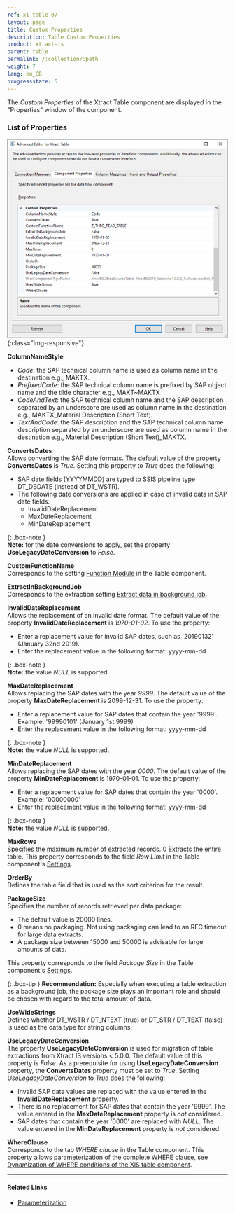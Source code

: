 ```yaml
---
ref: xi-table-07
layout: page
title: Custom Properties
description: Table Custom Properties
product: xtract-is
parent: table
permalink: /:collection/:path
weight: 7
lang: en_GB
progressstate: 5
---
```



The *Custom Properties* of the Xtract Table component are displayed in the "Properties" window of the component. 

### List of Properties

![Table-XIS-Properties](/img/content/Table-XIS-Properties.png){:class="img-responsive"}

**ColumnNameStyle**<br>
- *Code*: the SAP technical column name is used as column name in the destination e.g., MAKTX.<br>
- *PrefixedCode*: the SAP technical column name is prefixed by SAP object name and the tilde character e.g., MAKT~MAKTX
- *CodeAndText*: the SAP technical column name and the SAP description separated by an underscore are used as column name in the destination e.g., MAKTX_Material Description (Short Text).<br>
- *TextAndCode*: the SAP description and the SAP technical column name description separated by an underscore are used as column name in the destination e.g., Material Description (Short Text)_MAKTX.


**ConvertsDates**<br>
Allows converting the SAP date formats. The default value of the property **ConvertsDates** is *True*. Setting this property to *True* does the following:
* SAP date fields (YYYYMMDD) are typed to SSIS pipeline type DT_DBDATE (instead of DT_WSTR).
* The following date conversions are applied in case of invalid data in SAP date fields: 
	- InvalidDateReplacement
	- MaxDateReplacement
	- MinDateReplacement
	
{: .box-note }	
**Note:** for the date conversions to apply, set the property **UseLegacyDateConversion**  to *False*.

**CustomFunctionName**<br>
Corresponds to the setting [Function Module](./extraction-settings#function-module) in the Table component.

**ExtractInBackgroundJob**<br>
Corresponds to the extraction setting [Extract data in background job](./extraction-settings#extract-data-in-background-job).

**InvalidDateReplacement**<br>
Allows the replacement of an invalid date format. The default value of the property **InvalidDateReplacement** is *1970-01-02*. To use the property:
* Enter a replacement value for invalid SAP dates, such as '20190132' (January 32nd  2019).
* Enter the replacement value in the following format: yyyy-mm-dd

{: .box-note }	
**Note:** the value *NULL* is supported. 

**MaxDateReplacement**<br>
Allows replacing the SAP dates with the year *9999*. The default value of the property **MaxDateReplacement** is 2099-12-31. To use the property:
* Enter a replacement value for SAP dates that contain the year '9999'. Example: '99990101' (January 1st 9999)
* Enter the replacement value in the following format: yyyy-mm-dd

{: .box-note }	
**Note:** the value *NULL* is supported. 

**MinDateReplacement**<br>
Allows replacing the SAP dates with the year *0000*. The default value of the property **MinDateReplacement** is 1970-01-01. To use the property:
* Enter a replacement value for SAP dates that contain the year '0000'. Example: '00000000' 
* Enter the replacement value in the following format: yyyy-mm-dd

{: .box-note }	
**Note:** the value *NULL* is supported. 

**MaxRows**<br>
Specifies the maximum number of extracted records. 0 Extracts the entire table. This property corresponds to the field *Row Limit* in the Table component's [Settings](./extraction-settings).

**OrderBy**<br>
Defines the table field that is used as the sort criterion for the result.

**PackageSize**<br>
Specifies the number of records retrieved per data package: 
- The default value is 20000 lines. 
- 0 means no packaging. Not using packaging can lead to an RFC timeout for large data extracts. 
- A package size between 15000 and 50000 is advisable for large amounts of data. 

This property corresponds to the field *Package Size* in the Table component's [Settings](./extraction-settings).

{: .box-tip }
**Recommendation:** Especially when executing a table extraction as a background job, the package size plays an important role and should be chosen with regard to the total amount of data. 

**UseWideStrings**<br>
Defines whether DT_WSTR / DT_NTEXT (true) or DT_STR / DT_TEXT (false) is used as the data type for string columns.

**UseLegacyDateConversion**<br>
The property **UseLegacyDateConversion** is used for migration of table extractions from Xtract IS versions < 5.0.0. The default value of this property is *False*. As a prerequisite for using **UseLegacyDateConversion** property, the **ConvertsDates** property must be set to *True*. Setting *UseLegacyDateConversion* to *True* does the following:
* Invalid SAP date values are replaced with the value entered in the **InvalidDateReplacement** property.
* There is no replacement for SAP dates that contain the year '9999'. The value entered in the **MaxDateReplacement** property is *not* considered.
* SAP dates that contain the year '0000' are replaced with *NULL*. The value entered in the **MinDateReplacement** property is *not* considered.

**WhereClause**<br>
Corresponds to the tab *WHERE clause* in the Table component. This property allows parameterization of the complete WHERE clause, see [Dynamization of WHERE conditions of the XIS table component](https://kb.theobald-software.com/tables/xtract-is-Dynamization-of-WHERE-conditions-of-the-XIS-table-components).

****
#### Related Links
- [Parameterization](./table-parametrization) 
